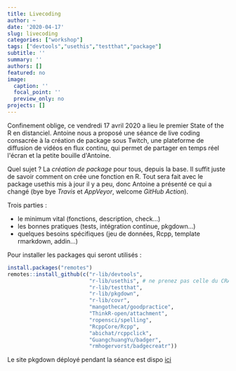 ```yaml
---
title: Livecoding
author: ~
date: '2020-04-17'
slug: livecoding
categories: ["workshop"]
tags: ["devtools","usethis","testthat","package"]
subtitle: ''
summary: ''
authors: []
featured: no
image:
  caption: ''
  focal_point: ''
  preview_only: no
projects: []
---
```


Confinement oblige, ce vendredi 17 avril 2020 a lieu le premier State of the R en distanciel. Antoine nous a proposé une séance de live coding consacrée à la création de package sous Twitch, une plateforme de diffusion de vidéos en flux continu, qui permet de partager en temps réel l'écran et la petite bouille d'Antoine.

Quel sujet ?
La *création de package* pour tous, depuis la base. Il suffit juste de savoir comment on crée une fonction en R.
Tout sera fait avec le package usethis mis à jour il y a peu, donc Antoine a présenté ce qui a changé (bye bye *Travis* et *AppVeyor*, welcome *GitHub Action*).

Trois parties :

- le minimum vital (fonctions, description, check...)
- les bonnes pratiques (tests, intégration continue, pkgdown...)
- quelques besoins spécifiques (jeu de données, Rcpp, template rmarkdown, addin...)


Pour installer les packages qui seront utilisés :

```r
install.packages("remotes")
remotes::install_github(c("r-lib/devtools",
                          "r-lib/usethis", # ne prenez pas celle du CRAN, c'est pas la dernière 
                          "r-lib/testthat",
                          "r-lib/pkgdown",
                          "r-lib/covr",
                          "mangothecat/goodpractice",
                          "ThinkR-open/attachment",
                          "ropensci/spelling",
                          "RcppCore/Rcpp",
                          "abichat/rcppclick",
                          "GuangchuangYu/badger",
                          "rmhogervorst/badgecreatr"))
```


                          
Le site pkgdown déployé pendant la séance est dispo [ici](https://stateofther.github.io/LCpackage/)
